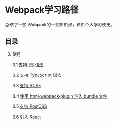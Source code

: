 # Webpack学习路径

总结了一些 Webpack的一些知识点，仅供个人学习使用。

## 目录

3. 使用

	3.1 [支持 ES 语法](./3/3-1使用ES6语法.md)

	3.2 [支持 TypeScript 语法](./3/3-2_Support_TypeScript.md)

	3.3 [支持 SCSS](./3/3-3_Support_Scss.md)

	3.4 [使用 html-webpack-plugin 注入 bundle 文件](./3/3-4_html-webpack-plugin.md)

	3.5 [支持 PostCSS](./3/3-5_Support_PostCSS.md)

	3.6 [引入 React](./3-6_Support_React.md)
	